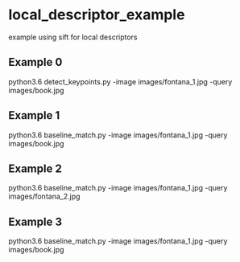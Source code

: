# local_descriptor_example
example using sift for local descriptors
## Example 0
python3.6 detect_keypoints.py -image images/fontana_1.jpg -query images/book.jpg
## Example 1
python3.6 baseline_match.py -image images/fontana_1.jpg -query images/book.jpg

## Example 2
python3.6 baseline_match.py -image images/fontana_1.jpg -query images/fontana_2.jpg 

## Example 3
python3.6 baseline_match.py -image images/fontana_1.jpg -query images/book.jpg 

